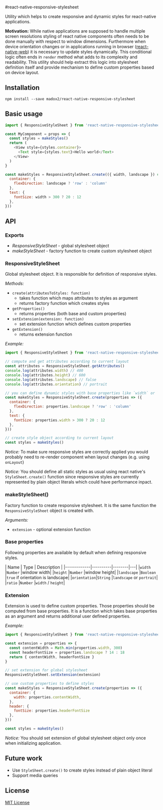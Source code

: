 #react-native-responsive-stylesheet

Utility which helps to create responsive and dynamic styles for react-native applications.

**Motivation:** While native applications are supposed to handle multiple screen resolutions styling of react native components often needs to be done manually with respect to window dimensions. Furthermore when device orientation changes or in applications running in browser ([react-native-web](https://github.com/necolas/react-native-web)) it is necessary to update styles dynamically. This conditional logic often ends in `render` method what adds to its complexity and readability. This utility should help extract this logic into stylesheet definition itself and provide mechanism to define custom properties based on device layout.

## Installation

```
npm install --save madox2/react-native-responsive-stylesheet
```

## Basic usage

```javascript
import { ResponsiveStyleSheet } from 'react-native-responsive-stylesheet'

const MyComponent = props => {
  const styles = makeStyles()
  return (
    <View style={styles.container}>
      <Text style={styles.text}>Hello world</Text>
    </View>
  )
}

const makeStyles = ResponsiveStyleSheet.create(({ width, landscape }) => ({
  container: {
    flexDirection: landscape ? 'row' : 'column'
  },
  text: {
    fontSize: width > 300 ? 20 : 12
  },
}))

```

## API

### Exports

* *ResponsiveStyleSheet* - global stylesheet object
* *makeStyleSheet* - factory function to create custom stylesheet object

### ResponsiveStyleSheet

Global stylesheet object.
It is responsible for definition of responsive styles.

*Methods:*

* `create(attributesToStyles: function)`
  - takes function which maps attributes to styles as argument
  - returns factory function which creates styles
* `getProperties()`
  - returns properties (both base and custom properties)
* `setExtension(extension: function)`
  - set extension function which defines custom properties
* `getExtension()`
  - returns extension function

*Example:*

```javascript
import { ResponsiveStyleSheet } from 'react-native-responsive-stylesheet'

// compute and get attributes according to current layout
const attributes = ResponsiveStyleSheet.getAttributes()
console.log(attributes.width) // 400
console.log(attributes.height) // 600
console.log(attributes.landscape) // false
console.log(attributes.orientation) // portrait

// you can define dynamic styles with base properties like `width` or `landspace`
const makeStyles = ResponsiveStyleSheet.create(properties => ({
  container: {
    flexDirection: properties.landscape ? 'row' : 'column'
  },
  text: {
    fontSize: properties.width > 300 ? 20 : 12
  },
}))

// create style object according to current layout
const styles = makeStyles()

```


*Notice:* To make sure responsive styles are correctly applied you would probably need to re-render component when layout changes (e.g. using `onLayout`)

*Notice:* You should define all static styles as usual using react native's `StyleSheet.create()` function since responsive styles are currently represented by plain object literals which could have performance inpact.


### makeStyleSheet()

Factory function to create responsive stylesheet.
It is the same function the `ResponsiveStyleSheet` object is created with.

*Arguments:*

* `extension` - optional extension function


### Base properties

Following properties are available by default when defining responsive styles.

| Name | Type | Description |
|-------------|----------|--------|---|
|`width`      |`Number`  |window width|
|`height`     |`Number`  |window height|
|`landscape`  |`Boolean` |`true` if orientation is landscape|
|`orientation`|`String`  |`landscape` or `portrait`|
|`ratio`      |`Number`  |`width` / `height`|

### Extension

Extension is used to define custom properties.
Those properties should be computed from base properties.
It is a function which takes base properties as an argument and returns additional user defined properties.

*Example:*

```javascript
import { ResponsiveStyleSheet } from 'react-native-responsive-stylesheet'

const extension = properties => {
  const contentWidth = Math.min(properties.width, 300)
  const headerFontSize = properties.landscape ? 14 : 18
  return { contentWidth, headerFontSize }
}

// set extension for global stylesheet
ResponsiveStyleSheet.setExtension(extension)

// use custom properties to define styles
const makeStyles = ResponsiveStyleSheet.create(properties => ({
  container: {
    width: properties.contentWidth,
  },
  header: {
    fontSize: properties.headerFontSize
  },
}))

const styles = makeStyles()

```

*Notice:* You should set extension of global stylesheet object only once when initializing application.

## Future work

* Use `StyleSheet.create()` to create styles instead of plain object literal
* Support media queries

## License

[MIT License](https://github.com/madox2/react-native-responsive-stylesheet/blob/master/LICENSE)
